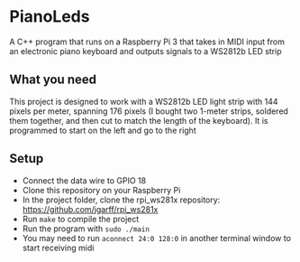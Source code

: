 # PianoLeds
A C++ program that runs on a Raspberry Pi 3 that takes in MIDI input from an electronic piano keyboard and outputs signals to a WS2812b LED strip

## What you need
This project is designed to work with a WS2812b LED light strip with 144 pixels per meter, spanning 176 pixels (I bought two 1-meter strips, soldered them together, and then cut to match the length of the keyboard). It is programmed to start on the left and go to the right

## Setup
* Connect the data wire to GPIO 18
* Clone this repository on your Raspberry Pi
* In the project folder, clone the rpi_ws281x repository: <https://github.com/jgarff/rpi_ws281x>
* Run `make` to compile the project
* Run the program with `sudo ./main`
* You may need to run `aconnect 24:0 128:0` in another terminal window to start receiving midi
